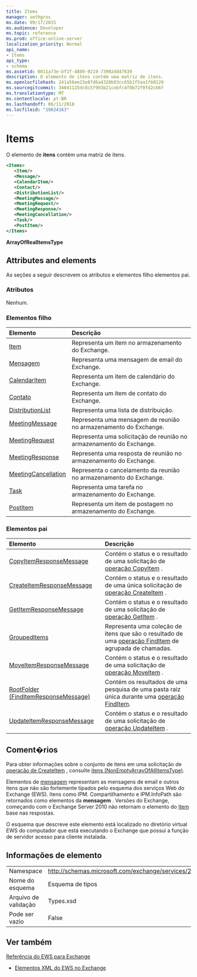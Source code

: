 ```yaml
---
title: Items
manager: sethgros
ms.date: 09/17/2015
ms.audience: Developer
ms.topic: reference
ms.prod: office-online-server
localization_priority: Normal
api_name:
- Items
api_type:
- schema
ms.assetid: 0811a73e-bf1f-4889-9219-73902dd47639
description: O elemento de itens contém uma matriz de itens.
ms.openlocfilehash: 241a56ee23e87d6a4320b93cc65b1f5aa1f60120
ms.sourcegitcommit: 34041125dc8c5f993b21cebfc4f8b72f0fd2cb6f
ms.translationtype: MT
ms.contentlocale: pt-BR
ms.lasthandoff: 06/11/2018
ms.locfileid: "19824163"
---
```

# <a name="items"></a>Items

O elemento de **itens** contém uma matriz de itens. 
  
```xml
<Items>
   <Item/>
   <Message/>
   <CalendarItem/>
   <Contact/>
   <DistributionList/>
   <MeetingMessage/>
   <MeetingRequest/>
   <MeetingResponse/>
   <MeetingCancellation/>
   <Task/>
   <PostItem/>
</Items>
```

 **ArrayOfRealItemsType**
## <a name="attributes-and-elements"></a>Attributes and elements

As seções a seguir descrevem os atributos e elementos filho elementos pai.
  
### <a name="attributes"></a>Atributos

Nenhum.
  
### <a name="child-elements"></a>Elementos filho

|**Elemento**|**Descrição**|
|:-----|:-----|
|[Item](item.md) <br/> |Representa um item no armazenamento do Exchange.  <br/> |
|[Mensagem](message-ex15websvcsotherref.md) <br/> |Representa uma mensagem de email do Exchange.  <br/> |
|[CalendarItem](calendaritem.md) <br/> |Representa um item de calendário do Exchange.  <br/> |
|[Contato](contact.md) <br/> |Representa um item de contato do Exchange.  <br/> |
|[DistributionList](distributionlist.md) <br/> |Representa uma lista de distribuição.  <br/> |
|[MeetingMessage](meetingmessage.md) <br/> |Representa uma mensagem de reunião no armazenamento do Exchange.  <br/> |
|[MeetingRequest](meetingrequest.md) <br/> |Representa uma solicitação de reunião no armazenamento do Exchange.  <br/> |
|[MeetingResponse](meetingresponse.md) <br/> |Representa uma resposta de reunião no armazenamento do Exchange.  <br/> |
|[MeetingCancellation](meetingcancellation.md) <br/> |Representa o cancelamento da reunião no armazenamento do Exchange.  <br/> |
|[Task](task.md) <br/> |Representa uma tarefa no armazenamento do Exchange.  <br/> |
|[PostItem](postitem.md) <br/> |Representa um item de postagem no armazenamento do Exchange.  <br/> |
   
### <a name="parent-elements"></a>Elementos pai

|**Elemento**|**Descrição**|
|:-----|:-----|
|[CopyItemResponseMessage](copyitemresponsemessage.md) <br/> |Contém o status e o resultado de uma solicitação de [operação CopyItem](copyitem-operation.md) .  <br/> |
|[CreateItemResponseMessage](createitemresponsemessage.md) <br/> |Contém o status e o resultado de uma única solicitação de [operação CreateItem](createitem-operation.md) .  <br/> |
|[GetItemResponseMessage](getitemresponsemessage.md) <br/> |Contém o status e o resultado de uma solicitação de [operação GetItem](getitem-operation.md) .  <br/> |
|[GroupedItems](groupeditems.md) <br/> |Representa uma coleção de itens que são o resultado de uma [operação FindItem](finditem-operation.md) de agrupada de chamadas.  <br/> |
|[MoveItemResponseMessage](moveitemresponsemessage.md) <br/> |Contém o status e o resultado de uma solicitação de [operação MoveItem](moveitem-operation.md) .  <br/> |
|[RootFolder (FindItemResponseMessage)](rootfolder-finditemresponsemessage.md) <br/> |Contém os resultados de uma pesquisa de uma pasta raiz única durante uma [operação FindItem](finditem-operation.md).  <br/> |
|[UpdateItemResponseMessage](updateitemresponsemessage.md) <br/> |Contém o status e o resultado de uma solicitação de [operação UpdateItem](updateitem-operation.md) .  <br/> |
   
## <a name="remarks"></a>Coment�rios

Para obter informações sobre o conjunto de itens em uma solicitação de [operação de CreateItem](createitem-operation.md) , consulte [itens (NonEmptyArrayOfAllItemsType)](items-nonemptyarrayofallitemstype.md).
  
Elementos de [mensagem](message-ex15websvcsotherref.md) representam as mensagens de email e outros itens que não são fortemente tipados pelo esquema dos serviços Web do Exchange (EWS). Itens como IPM. Compartilhamento e IPM.InfoPath são retornados como elementos da **mensagem** . Versões do Exchange, começando com o Exchange Server 2010 não retornam o elemento do [Item](item.md) base nas respostas. 
  
O esquema que descreve este elemento está localizado no diretório virtual EWS do computador que está executando o Exchange que possui a função de servidor acesso para cliente instalada.
  
## <a name="element-information"></a>Informações de elemento

|||
|:-----|:-----|
|Namespace  <br/> |http://schemas.microsoft.com/exchange/services/2006/types  <br/> |
|Nome do esquema  <br/> |Esquema de tipos  <br/> |
|Arquivo de validação  <br/> |Types.xsd  <br/> |
|Pode ser vazio  <br/> |False  <br/> |
   
## <a name="see-also"></a>Ver também



[Referência do EWS para Exchange](ews-reference-for-exchange.md)
  
- [Elementos XML do EWS no Exchange](ews-xml-elements-in-exchange.md)

